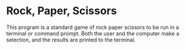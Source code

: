 # Rock, Paper, Scissors

This program is a standard game of rock paper scissors to be run in a terminal or command prompt.  Both the user and the computer make a selection, and the results are printed to the terminal.
